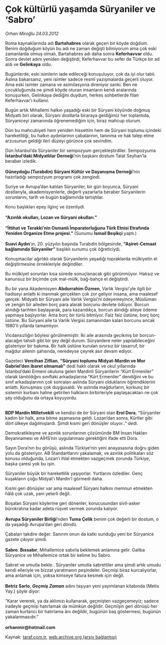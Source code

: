 # Çok kültürlü yaşamda Süryaniler ve ‘Sabro’

*Orhan Miroğlu 24.03.2012*

<div class="yazi"><p>Roma kaynaklarında adı <b>Bartahabres</b> olarak geçen bir köyde doğdum. Benim doğduğum köyün bu adı ne zaman değişti bilmiyorum ama çok eski zamanlarda olmuş olmalı, Bartahabres adı daha sonra <b>Keferhavvar</b> oldu. Sonra devlet adını yeniden değiştirdi, Keferhavvar bu sefer de Türkçe bir ad aldı ve <b>Gelinkaya</b> oldu.</p>
<p>Bugünlerde, eski isimlerin iade edileceği konuşuluyor, çok da iyi olur tabii. Aslına bakarsanız, yeni isimler sadece resmî yazışmalarda geçerli oluyor. Ama eski isimler zamana ve asimilasyona direniyor sanki. Ben ne çocukluğumda ne şimdi köyde oturan insanların kendi aralarında konuşurken, Gelinkaya dediğini duydum, herkes sohbetlerde filan Keferhavvar’ı kullanır.</p>
<p>Bugün artık Mıhallemi halkın yaşadığı eski bir Süryani köyünde doğmuş Midyatlı biri olarak, Süryani dostlarla biraraya geldiğimiz her toplantıda, Süryaniceyi zamanında öğrenemediğim için, biraz mahcup olurum.</p>
<p>Dün bu mahcubiyeti hem yeniden hissettim hem de Süryani toplumu içindeki hareketliliği, bu halkın aydınlarının çabalarının, tanınma ve hak talep etme arzusunun geldiği ileri düzeyi görünce çok sevindim.</p>
<p>Dün İstanbul’da Süryaniler bir sempozyum gerçekleştirdiler. Sempozyuma <b>İstanbul’daki Midyatlılar Derneği</b>’nin başkanı dostum Talat Seyhan’la beraber izledik.<br/><br/><b>Güneydoğu (Turabdin) Süryani Kültür ve Dayanışma Derneği</b>’nin hazırladığı sempozyum programı çok zengindi.</p>
<p>Suriye ve Avrupa’dan katılan Süryaniler, bir gün boyunca, Süryani dostlarıyla, akademisyenlerle, değerli yazarlarla beraber Süryanilerin sorunlarını, tarih ve bugün bağlamında tartıştılar.</p>
<p>Konu başlıkları epey ilginç ve özenliydi.<br/><br/><b>“Azınlık okulları, Lozan ve Süryani okulları.”<br/><br/></b><b>“İttihat ve Terakki’nin Osmanlı İmparatorluğunu Türk Etnisi Etrafında Yeniden Organize Etme projesi.”</b> (Sunumu <b>İsmail Beşikçi</b> yaptı.)<br/><br/><b>Suavi Aydın</b>’ın, 20. yüzyılın başında Turabdin bölgesinde, <b>“Aşiret-Cemaat bağlamında Süryaniler”</b> başlıklı sunumu çok öğreticiydi.</p>
<p>Konuşmacılar ağırlıklı olarak Süryanilerin yaşadığı topraklarda mülkiyetin el değiştirmesine örnekleriyle değindiler. </p>
<p>Bu mülkiyet sorunları kısa sürede sonuçlanacak gibi görünmüyor. Haksız ve kanunsuz bir biçimde çok mal-mülk, bağ-bahçe el değiştirdi.</p>
<p>Bu bir yana Akademisyen <b>Abdurrahim Özmen</b>, Varlık Vergisi’yle ilgili bir hadiseyi anlattı ki inanmak gerçekten çok zor geliyor insana, ama maalesef gerçek. Midyatlı bir Süryani aile Varlık Vergisi’ni ödeyemeyince, Müslüman ve zengin bir aileden borç para alarak borcunu devlete ödüyor. Borcun alındığı tarihten başlayarak, para kazandıkça, borcun alındığı aileye ödeme yapmaya başlıyorlar. Ama borç bir türlü bitmiyor. Faiz faiz üstüne, borç borç üstüne. Bu Süryani aile ta Varlık Vergisi zamanından kalan borcunu ancak 1980’li yıllarda tamamlıyor.</p>
<p>Vicdansızlığın böylesi görülmemiştir. İki aile arasında gecikmiş bir borcun-alacağın tahsili gibi bir şey değil durum. Süryanilere neler yapılabileceğini gösteriyor bir bakıma. Bir halk üstüne kurulan sınırsız bir tasarruf, bir mağdur ailenin şahsında, neredeyse çeyrek asır devam ediyor.</p>
<p>Gazeteci <b>Vercihan Ziflian</b>, <b>“Süryani toplumu Midyat-Mardin ve Mor Gabriel’den ibaret olmamalı”</b> dedi haklı olarak ve okul yıllarında İstanbul’daki Ermeni okuluna gelen Mardinli Süryanilerin “Kürt Ermeniler” olarak tanıtıldığını sınıftaki arkadaşlarına “Kürt Ermeniler” dendiğini ve bu sınıf arkadaşlarının çok sonraları aslında Süryani olduklarını öğrendiklerini anlattı. Konuşması çok duygusaldı. Ve aslında mağdurların, korkunç bir sistemin kurbanı haline getirilen halkların birbirleriyle paylaşacakları ne çok şey olduğunu da ortaya koyuyordu.</p>
<p><b><br/>BDP Mardin Milletvekili</b> ve kendisi de bir Süryani olan <b>Erol Dora</b>, “Süryaniler kadim bir halk, ama bitme aşamasına geldi. Lozan’dan sonra, Kürtler gibi dört ülkeye dağılmışlardı. Şimdi kısmi geri dönüşler oluyor..” dedi.</p>
<p>Demokratikleşme ve azınlık sorunlarının çözümünde BM İnsan Hakları Beyannamesi ve AİHS’nin uygulanması gerektiğini ifade etti Dora. </p>
<p>Sayın Dora’nın bu görüşü, aslında Türkiye’nin yeni anayasasına doğru giden yolu da gösteriyor. AB Standartlarını yakalamak, ve azınlık politikaları söz konusu olduğunda, Lozan’ı ihlal etmekten vazgeçmek zorunda Türkiye, başka çaresi yok bu işin.</p>
<p>Süryaniler büyük bir hareketlilik yaşıyorlar. Yurtlarını özlediler. Genç kuşakların çoğu Midyat’ı Mardin’i görmedi daha.</p>
<p>Kısmi geri dönüşler var ama maalesef Süryani halkını memnun etmekten hâlâ çok uzak, yani yeterli değil..</p>
<p>Boşalan Süryani köylerine geri dönenler, korucusundan sivil-asker bürokratına kadar adeta rüşvet vermek zorunda kalıyor.<br/><br/><b>Avrupa Süryaniler Birliği</b>’nden <b>Tuma Çelik</b> benim çok değerli bir dostum, o da yaşadığı Avrupa’dan geri döndü. </p>
<p>Çabaları takdire değer. Sanırım onun da katkı sunduğu yeni bir Süryanice gazete çıkıyor şimdi.<br/><br/><b>Sabro</b>. <b>Bıssabır</b>, Mıhallemice sabırla beklemek anlamına gelir. Galiba Süryanice ve Mıhallemice ortak bir kelime bu Sabro.</p>
<p>Sabret ve umutla bekle.. Süryaniler umutla sabrettiler ama şimdi artık umudu kendi elleriyle ve bizzat yaratmanın peşindeler. Geçmişi biraz kurcalıyorlar, ama anlamak için, yoksa kimseye fatura kesmek için değil.<br/><br/><b>Betriz Sarlo</b>, <b><i>Geçmiş Zaman</i></b> adını taşıyan yeni yayımlanan kitabında (Metis Yay.) şöyle diyor:</p>
<p>“Karar vererek, ya da aklımızı kullanarak, geçmişten vazgeçemeyiz; sadece iradeyle geçmişi hatırlamak da mümkün değildir. Geçmişin geri dönüşü her zaman kurtarıcı bir hatırlama ânı değildir, bugünün baş göstermesi, bugünün yakalanmasıdır.” <br/><br/><b>orhanmir@hotmail.com</b></p>
</div>

Kaynak: [taraf.com.tr](http://www.taraf.com.tr/orhan-miroglu/makale-cok-kulturlu-yasamda-suryaniler-ve-sabro.htm), [web.archive.org (arşiv bağlantısı)](http://web.archive.org/web/20130721110957/http://www.taraf.com.tr/orhan-miroglu/makale-cok-kulturlu-yasamda-suryaniler-ve-sabro.htm)
